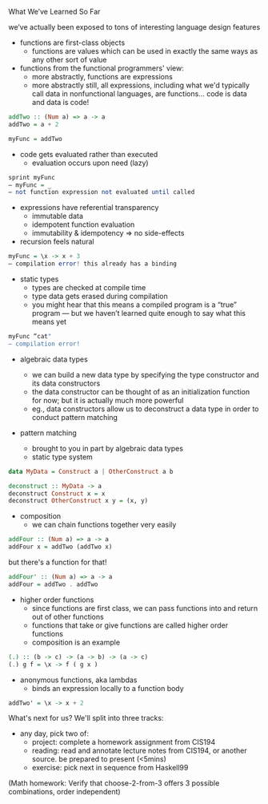 What We’ve Learned So Far

we’ve actually been exposed to tons of interesting language design features

- functions are first-class objects
    - functions are values which can be used in exactly the same ways as any other sort of value
- functions from the functional programmers' view:
    - more abstractly, functions are expressions
    - more abstractly still, all expressions, including what we'd typically call data in nonfunctional languages, are functions... code is data and data is code!

```haskell
addTwo :: (Num a) => a -> a
addTwo = a + 2

myFunc = addTwo
```

- code gets evaluated rather than executed
    - evaluation occurs upon need (lazy)

```haskell
sprint myFunc
— myFunc = _
— not function expression not evaluated until called
```

- expressions have referential transparency
    - immutable data
    - idempotent function evaluation
    - immutability & idempotency => no side-effects
- recursion feels natural

```haskell
myFunc = \x -> x + 3
— compilation error! this already has a binding
```

- static types
    - types are checked at compile time
    - type data gets erased during compilation
    - you might hear that this means a compiled program is a “true” program — but we haven’t learned quite enough to say what this means yet

```haskell
myFunc “cat"
— compilation error!
```

- algebraic data types
    - we can build a new data type by specifying the type constructor and its data constructors
    - the data constructor can be thought of as an initialization function for now; but it is actually much more powerful
    - eg., data constructors allow us to deconstruct a data type in order to conduct pattern matching

- pattern matching
    - brought to you in part by algebraic data types
    - static type system

```haskell
data MyData = Construct a | OtherConstruct a b

deconstruct :: MyData -> a
deconstruct Construct x = x
deconstruct OtherConstruct x y = (x, y)
```

- composition
    - we can chain functions together very easily

```haskell
addFour :: (Num a) => a -> a
addFour x = addTwo (addTwo x)
```

but there's a function for that!

```haskell
addFour' :: (Num a) => a -> a
addFour = addTwo . addTwo
```

- higher order functions
    - since functions are first class, we can pass functions into and return out of other functions
    - functions that take or give functions are called higher order functions
    - composition is an example

```haskell
(.) :: (b -> c) -> (a -> b) -> (a -> c)
(.) g f = \x -> f ( g x )
```

- anonymous functions, aka lambdas
    - binds an expression locally to a function body

```haskell
addTwo' = \x -> x + 2
```

What's next for us? We'll split into three tracks:

- any day, pick two of:
    - project: complete a homework assignment from CIS194
    - reading: read and annotate lecture notes from CIS194, or another source. be prepared to present (<5mins)
    - exercise: pick next in sequence from Haskell99

(Math homework: Verify that choose-2-from-3 offers 3 possible combinations, order independent)
